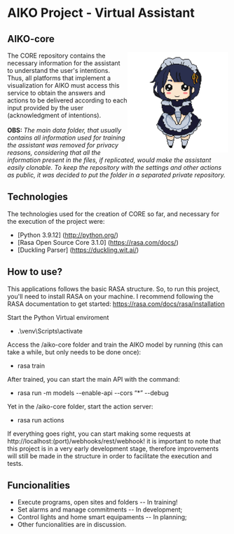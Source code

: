 # AIKO Project - Virtual Assistant

## AIKO-core
<div display="inline-block">
  <span>
    <img src="https://github.com/JoaoVFelipe/JoaoVFelipe/raw/main/assets/aiko_idle.gif" align="right" width="230" height="230"/>
  </span>
  <span>
   The CORE repository contains the necessary information for the assistant to understand the user's intentions.
   Thus, all platforms that implement a visualization for AIKO must access this service to obtain the answers and actions to be delivered according to each input provided by the user (acknowledgment of intentions).
    <br />
    <br />
    <b> OBS: </b>
    <i>
    The main data folder, that usually contains all information used for training the assistant was removed for privacy reasons, considering that all the information present in the files, if replicated, would make the assistant easily clonable. To keep the repository with the settings and other actions as public, it was decided to put the folder in a separated private repository.
    </i>
  </span>
</div>
  
## Technologies
  
   The technologies used for the creation of CORE so far, and necessary for the execution of the project were:
  
   * [Python 3.9.12] (http://python.org/)
   * [Rasa Open Source Core 3.1.0] (https://rasa.com/docs/)
   * [Duckling Parser] (https://duckling.wit.ai/)
  
  ## How to use?
 
   This applications follows the basic RASA structure. So, to run this project, you'll need to install RASA on your machine. I recommend following the RASA documentation to get started: https://rasa.com/docs/rasa/installation
   
   Start the Python Virtual enviroment
   * .\venv\Scripts\activate
   
   Access the /aiko-core folder and train the AIKO model by running (this can take a while, but only needs to be done once):
   * rasa train
   
   After trained, you can start the main API with the command:
   * rasa run -m models --enable-api --cors “*” --debug
   
   Yet in the /aiko-core folder, start the action server:
   * rasa run actions

  If everything goes right, you can start making some requests at http://localhost:(port)/webhooks/rest/webhook! 
  it is important to note that this project is in a very early development stage, therefore improvements will still be made in the structure in order to facilitate the execution and tests.

## Funcionalities
   * Execute programs, open sites and folders -- In training!
   * Set alarms and manage commitments -- In development;
   * Control lights and home smart equipaments -- In planning; 
   * Other funcionalities are in discussion.

